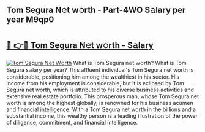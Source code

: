 ## Tom Segura N𝚎t w𝚘rth - Part-4WO S𝚊lary per year M9qp0

# <h2><a href="http://gc47mtq.nevu.top/?p=Tom+Segura">🔗 👉🔴 Tom Segura N𝚎t w𝚘rth - S𝚊lary</a></h2>

[![Tom Segura N𝚎t W𝚘rth](https://i.imgur.com/Oavwk0R.jpeg)](http://gc47mtq.nevu.top/?p=Tom+Segura)
What is Tom Segura n𝚎t w𝚘rth? What is Tom Segura s𝚊lary per year?
This affluent individual's Tom Segura net worth is considerable, positioning him among the wealthiest in his sector. His income from his employment is considerable, but it is eclipsed by Tom Segura net worth, which is attributed to his diverse business activities and extensive real estate portfolio. This prosperous man, whose Tom Segura net worth is among the highest globally, is renowned for his business acumen and financial intelligence. With a Tom Segura net worth in the billions and a substantial income, this wealthy person is a leading illustration of the power of diligence, commitment, and financial intelligence.
